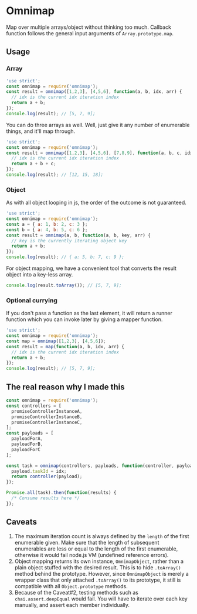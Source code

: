 Omnimap
=======

Map over multiple arrays/object without thinking too much. Callback function follows the general input arguments of `Array.prototype.map`.

## Usage
### Array
````javascript
'use strict';
const omnimap = require('omnimap');
const result = omnimap([1,2,3], [4,5,6], function(a, b, idx, arr) {
  // idx is the current idx iteration index
  return a + b;
});
console.log(result); // [5, 7, 9];
````

You can do three arrays as well. Well, just give it any number of enumerable things, and it'll map through.
````javascript
'use strict';
const omnimap = require('omnimap');
const result = omnimap([1,2,3], [4,5,6], [7,8,9], function(a, b, c, idx, arr) {
  // idx is the current idx iteration index
  return a + b + c;
});
console.log(result); // [12, 15, 18];
````

### Object
As with all object looping in js, the order of the outcome is not guaranteed.
````javascript
'use strict';
const omnimap = require('omnimap');
const a = { a: 1, b: 2, c: 3 };
const b = { a: 4, b: 5, c: 6 };
const result = omnimap(a, b, function(a, b, key, arr) {
  // key is the currently iterating object key
  return a + b;
});
console.log(result); // { a: 5, b: 7, c: 9 };
````

For object mapping, we have a convenient tool that converts the result object into a key-less array.
````javascript
console.log(result.toArray()); // [5, 7, 9];
````

### Optional currying
If you don't pass a function as the last element, it will return a runner function which you can invoke later by giving a mapper function.

````javascript
'use strict';
const omnimap = require('omnimap');
const map = omnimap([1,2,3], [4,5,6]);
const result = map(function(a, b, idx, arr) {
  // idx is the current idx iteration index
  return a + b;
});
console.log(result); // [5, 7, 9];
````

## The real reason why I made this
````javascript
const omnimap = require('omnimap');
const controllers = [
  promiseControllerInstanceA,
  promiseControllerInstanceB,
  promiseControllerInstanceC,
];
const payloads = [
  payloadForA,
  payloadForB,
  payloadForC
];

const task = omnimap(controllers, payloads, function(controller, payload, idx) {
  payload.taskId = idx;
  return controller(payload);
});

Promise.all(task).then(function(results) {
  /* Consume results here */
});
````

## Caveats
1. The maximum iteration count is always defined by the `length` of the first enumerable given. Make sure that the length of subsequent enumerables are less or equal to the length of the first enumerable, otherwise it would fail node.js VM (undefined reference errors).
2. Object mapping returns its own instance, `OmnimapObject`, rather than a plain object stuffed with the desired result. This is to hide `.toArray()` method behind the prototype. However, since `OmnimapObject` is merely a wrapper class that only attached `.toArray()` to its prototype, it still is compatible with all `Object.prototype` methods.
3. Because of the Caveat#2, testing methods such as `chai.assert.deepEqual` would fail. You will have to iterate over each key manually, and assert each member individually.
